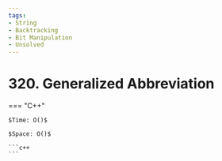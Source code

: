 ```yaml
---
tags:
- String
- Backtracking
- Bit Manipulation
- Unsolved
---
```



# 320. Generalized Abbreviation

=== "C++"

    $Time: O()$

    $Space: O()$

    ```c++
    ```
